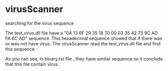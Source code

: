 # virusScanner
searching for the virus sequence 


The test_virus.dll file have a "0A 13 6F 29 35 18 70 00 03 35 42 73 9C AD FA 6C AD" sequence.
This hexadecimal sequence showed that if there was or was not have virus.
The virusScanner read the test_virus.dll file and find this sequence.

As you can see, in binary.txt file , they have similar sequence so it conclude that this file contain virus.
